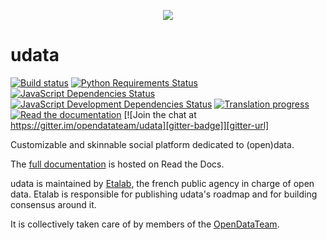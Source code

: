 <p align="center"><img src="https://i.imgur.com/rlRox1c.png"></p>

udata
=====

[![Build status][circleci-badge]][circleci-url]
[![Python Requirements Status][requires-io-badge]][requires-io-url]
[![JavaScript Dependencies Status][david-dm-badge]][david-dm-url]
[![JavaScript Development Dependencies Status][david-dm-dev-badge]][david-dm-dev-url]
[![Translation progress][crowdin-badge]][crowdin-url]
[![Read the documentation][readthedocs-badge]][readthedocs-url]
[![Join the chat at https://gitter.im/opendatateam/udata][gitter-badge]][gitter-url]

Customizable and skinnable social platform dedicated to (open)data.

The [full documentation][readthedocs-url] is hosted on Read the Docs.

udata is maintained by [Etalab](https://www.etalab.gouv.fr/), the
french public agency in charge of open data.  Etalab is responsible
for publishing udata's roadmap and for building consensus around it.

It is collectively taken care of by members of the
[OpenDataTeam](https://github.com/opendatateam).

[circleci-url]: https://circleci.com/gh/opendatateam/udata
[circleci-badge]: https://circleci.com/gh/opendatateam/udata.svg?style=shield
[requires-io-url]: https://requires.io/github/opendatateam/udata/requirements/?tag=v1.6.20
[requires-io-badge]: https://requires.io/github/opendatateam/udata/requirements.svg?tag=v1.6.20
[david-dm-url]: https://david-dm.org/opendatateam/udata
[david-dm-badge]: https://img.shields.io/david/opendatateam/udata/status.svg
[david-dm-dev-url]: https://david-dm.org/opendatateam/udata?type=dev
[david-dm-dev-badge]: https://david-dm.org/opendatateam/udata/dev-status.svg
[gitter-badge]: https://badges.gitter.im/Join%20Chat.svg
[gitter-url]: https://gitter.im/opendatateam/udata
[readthedocs-badge]: https://readthedocs.org/projects/udata/badge/?version=v1.6.20
[readthedocs-url]: https://udata.readthedocs.io/en/v1.6.20/
[crowdin-badge]: https://d322cqt584bo4o.cloudfront.net/udata/localized.svg
[crowdin-url]: https://crowdin.com/project/udata
